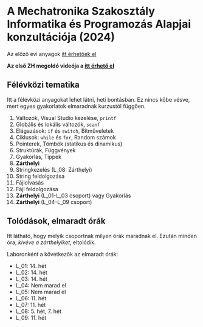 # A Mechatronika Szakosztály Informatika és Programozás Alapjai konzultációja (2024)

Az előző évi anyagok [itt érhetőek el](https://github.com/GraffJoco/MSZO-IPA-2023)

**Az első ZH megoldó videója a [itt érhető el](https://youtu.be/FoXVHOzs8uE)**

## Félévközi tematika

Itt a félévközi anyagokat lehet látni, heti bontásban. Ez nincs kőbe vésve, mert egyes gyakorlatok elmaradnak kurzustól függően.

1. Változók, Visual Studio kezelése, `printf`
2. Globális és lokális változók, `scanf`
3. Elágazások: `if` és `switch`, Bitműveletek
4. Ciklusok: `while` és `for`, Random számok
5. Pointerek, Tömbök (statikus és dinamikus)
6. Struktúrák, Függvények
7. Gyakorlás, Tippek
8. **Zárthelyi**
9. Stringkezelés (L_08: Zárthelyi)
10. String feldolgozása
11. Fájlolvasás
12. Fájl feldolgozása
13. **Zárthelyi** (L_01-L_03 csoport) vagy Gyakorlás
14. **Zárthelyi** (L_04-L_09 csoport)

## Tolódások, elmaradt órák

Itt látható, hogy melyik csoportnak milyen órák maradnak el. Ezután minden óra, *kivéve a zárthelyiket*, eltolódik.

Laboronként a következők az elmaradt órák:

- L_01: 14. hét
- L_02: 14. hét
- L_03: 14. hét
- L_04: Nem marad el
- L_05: Nem marad el
- L_06: 11. hét
- L_07: 11. hét
- L_08: 5. hét, 7. hét
- L_09: 11. hét
